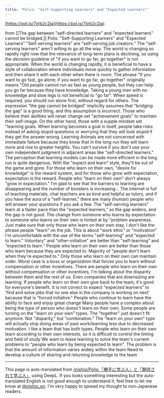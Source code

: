 ```yaml
---
title: 'Polis: "Self-Supporting Learners" and "Expected Learners"'
---
```


[https://pol.is/7ijrb2c2ja](https://pol.is/7ijrb2c2ja)

from  [[The gap between "self-directed learners" and "expected learners" cannot be bridged.]]
Polis: "Self-Supporting Learners" and "Expected Learners"
"Self-serving learners" are "self-serving job creators."
The "self-serving learners" aren't willing to go all the way.
The world is changing so rapidly right now that the relevance of long-term plans is declining, so using the decision guideline of "if you want to go far, go together" is not appropriate.
When the world is changing rapidly, it is beneficial to have a style of collaboration where individuals move quickly to gather information and then share it with each other when there is room.
The phrase "If you want to go fast, go alone; if you want to go far, go together" originally means "Old people cannot run as fast as young people, but they can help you go far because they have knowledge. Taking a young man with no knowledge and slow legs is not beneficial to "go far".
When speed is required, you should run alone first, without regard for others.
The expression "the gap cannot be bridged" implicitly assumes that "bridging the gap" is a good thing, and this assumption is incorrect.
Those who believe their abilities will never change set "achievement goals" to maintain their self-image. On the other hand, those with a supple mindset set "learning goals.
When learning becomes a goal in itself, people take risks instead of asking stupid questions or worrying that they will look stupid if they get the answer wrong.
Learning Animals are not concerned with immediate failure because they know that in the long run they will learn more and rise to greater heights.
You can't survive if you don't use your own independent judgment in adjacent areas like "self-directed learners."
The perception that learning models can be made more efficient in the long run is quite dangerous.
With the "expect and learn" style, they'll be out of the game and gone.
For those who learn on their own, "desire for knowledge" is the reward system, and for those who grow with expectation, expectation is the reward.
People who "learn on their own" don't always "grow in expectation."
I'm glad to see that the barriers to learning are disappearing and the number of boosters is increasing... The internet is full of teaching materials, chat teachers are as kind and helpful as tutors, and if you have the aura of a "self-learner," there are many (human) people who will answer your questions if you ask a few.
The "self-serving learners" learn at a faster pace than the "expected learners," so the gap widens, and the gap is not good.
The change from someone who learns by expectation to someone who learns on their own is hinted at by "problem awareness.
Just make sure that only those who learn on their own stay.
I don't like the phrase people "learn" on the job.
This is about "work ethic" or "motivation"
I'm uncomfortable with the use of the terms "self-learning" and "expected to learn."
Voluntary" and "other-initiative" are better than "self-learning" and "expected to learn."
People who learn on their own are better than those who learn because they are expected to.
Majority of "people don't learn when they're expected to."
Only those who learn on their own can maintain order.
Worst case is a boss or organization that forces you to learn without compensation or other incentives.
There are people who learn on their own without compensation or other incentives, I'm talking about the disparity between them and the rest of us.
Even companies that are downsizing are learning.
If people who learn on their own give back to the team, it's good for everyone's benefit.
It is not correct to expect "expected learners" to 'find and solve jobs that no one else in the company is working on next' because that is "forced initiative."
People who continue to learn have the ability to face and enjoy great change
Many people have a complex about being the type of person who doesn't learn on their own.
Some people are turning on the "learn on your own" types.
The "together" just doesn't fit anymore.
Not "disparity," but "combination."
The "learn on your own" type will actually stop doing areas of past work/learning less due to decreased motivation.
I like a team that has both types.
People who learn on their own learn according to their own interests, so it is difficult to control the timing and field of study
We want to leave learning to solve the team's current problems to "people who learn by being expected to learn".
The problem is that the amount of information varies widely within the team
Need to develop a culture of sharing and returning knowledge to the team


---
This page is auto-translated from [/nishio/Polis:「勝手に学ぶ人」と「期待されて学ぶ人」](https://scrapbox.io/nishio/Polis:「勝手に学ぶ人」と「期待されて学ぶ人」) using DeepL. If you looks something interesting but the auto-translated English is not good enough to understand it, feel free to let me know at [@nishio_en](https://twitter.com/nishio_en). I'm very happy to spread my thought to non-Japanese readers.